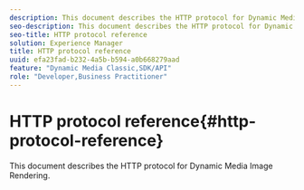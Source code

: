 ```yaml
---
description: This document describes the HTTP protocol for Dynamic Media Image Rendering.
seo-description: This document describes the HTTP protocol for Dynamic Media Image Rendering.
seo-title: HTTP protocol reference
solution: Experience Manager
title: HTTP protocol reference
uuid: efa23fad-b232-4a5b-b594-a0b668279aad
feature: "Dynamic Media Classic,SDK/API"
role: "Developer,Business Practitioner"
---
```


# HTTP protocol reference{#http-protocol-reference}

This document describes the HTTP protocol for Dynamic Media Image Rendering.

